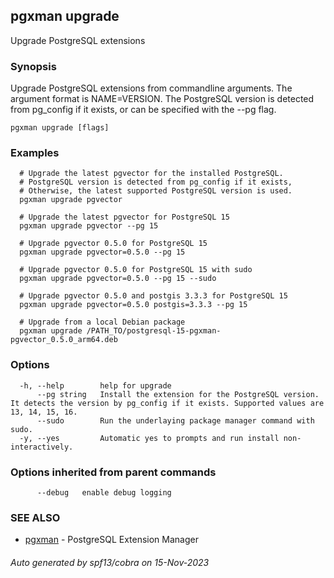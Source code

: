 ## pgxman upgrade

Upgrade PostgreSQL extensions

### Synopsis

Upgrade PostgreSQL extensions from commandline arguments. The argument
format is NAME=VERSION. The PostgreSQL version is detected from pg_config
if it exists, or can be specified with the --pg flag.

```
pgxman upgrade [flags]
```

### Examples

```
  # Upgrade the latest pgvector for the installed PostgreSQL.
  # PostgreSQL version is detected from pg_config if it exists,
  # Otherwise, the latest supported PostgreSQL version is used.
  pgxman upgrade pgvector

  # Upgrade the latest pgvector for PostgreSQL 15
  pgxman upgrade pgvector --pg 15

  # Upgrade pgvector 0.5.0 for PostgreSQL 15
  pgxman upgrade pgvector=0.5.0 --pg 15

  # Upgrade pgvector 0.5.0 for PostgreSQL 15 with sudo
  pgxman upgrade pgvector=0.5.0 --pg 15 --sudo

  # Upgrade pgvector 0.5.0 and postgis 3.3.3 for PostgreSQL 15
  pgxman upgrade pgvector=0.5.0 postgis=3.3.3 --pg 15

  # Upgrade from a local Debian package
  pgxman upgrade /PATH_TO/postgresql-15-pgxman-pgvector_0.5.0_arm64.deb
```

### Options

```
  -h, --help        help for upgrade
      --pg string   Install the extension for the PostgreSQL version. It detects the version by pg_config if it exists. Supported values are 13, 14, 15, 16.
      --sudo        Run the underlaying package manager command with sudo.
  -y, --yes         Automatic yes to prompts and run install non-interactively.
```

### Options inherited from parent commands

```
      --debug   enable debug logging
```

### SEE ALSO

* [pgxman](pgxman.md)	 - PostgreSQL Extension Manager

###### Auto generated by spf13/cobra on 15-Nov-2023
